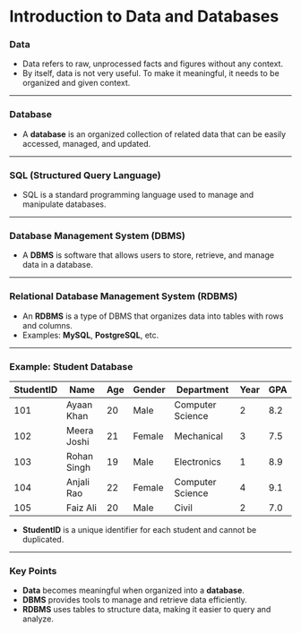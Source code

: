 # Introduction to Data and Databases

### **Data**
- Data refers to raw, unprocessed facts and figures without any context.
- By itself, data is not very useful. To make it meaningful, it needs to be organized and given context.

---

### **Database**
- A **database** is an organized collection of related data that can be easily accessed, managed, and updated.

---

### **SQL (Structured Query Language)**
- SQL is a standard programming language used to manage and manipulate databases.

---

### **Database Management System (DBMS)**
- A **DBMS** is software that allows users to store, retrieve, and manage data in a database.

---

### **Relational Database Management System (RDBMS)**
- An **RDBMS** is a type of DBMS that organizes data into tables with rows and columns.
- Examples: **MySQL**, **PostgreSQL**, etc.

---

### **Example: Student Database**

| **StudentID** | **Name**       | **Age** | **Gender** | **Department**   | **Year** | **GPA** |
|---------------|----------------|---------|------------|------------------|----------|---------|
| 101           | Ayaan Khan     | 20      | Male       | Computer Science | 2        | 8.2     |
| 102           | Meera Joshi    | 21      | Female     | Mechanical       | 3        | 7.5     |
| 103           | Rohan Singh    | 19      | Male       | Electronics      | 1        | 8.9     |
| 104           | Anjali Rao     | 22      | Female     | Computer Science | 4        | 9.1     |
| 105           | Faiz Ali       | 20      | Male       | Civil            | 2        | 7.0     |

- **StudentID** is a unique identifier for each student and cannot be duplicated.

---

### **Key Points**
- **Data** becomes meaningful when organized into a **database**.
- **DBMS** provides tools to manage and retrieve data efficiently.
- **RDBMS** uses tables to structure data, making it easier to query and analyze.

